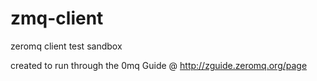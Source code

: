 zmq-client
=========

zeromq client test sandbox

created to run through the 0mq Guide @ http://zguide.zeromq.org/page

